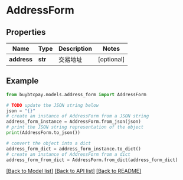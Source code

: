 # AddressForm


## Properties

Name | Type | Description | Notes
------------ | ------------- | ------------- | -------------
**address** | **str** | 交易地址 | [optional] 

## Example

```python
from buybtcpay.models.address_form import AddressForm

# TODO update the JSON string below
json = "{}"
# create an instance of AddressForm from a JSON string
address_form_instance = AddressForm.from_json(json)
# print the JSON string representation of the object
print(AddressForm.to_json())

# convert the object into a dict
address_form_dict = address_form_instance.to_dict()
# create an instance of AddressForm from a dict
address_form_from_dict = AddressForm.from_dict(address_form_dict)
```
[[Back to Model list]](../README.md#documentation-for-models) [[Back to API list]](../README.md#documentation-for-api-endpoints) [[Back to README]](../README.md)


